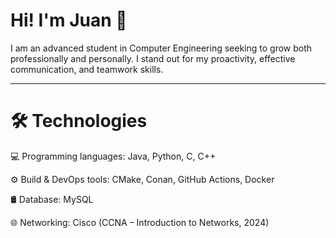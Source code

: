 # Hi! I'm Juan 👋

I am an advanced student in Computer Engineering seeking to grow both professionally and personally. I stand out for my proactivity, effective communication, and teamwork skills.

---

# 🛠️ Technologies
💻 Programming languages: Java, Python, C, C++

⚙️ Build & DevOps tools: CMake, Conan, GitHub Actions, Docker

🛢️ Database: MySQL

🌐 Networking: Cisco (CCNA – Introduction to Networks, 2024)


<!--
**JuanSassi/JuanSassi** is a ✨ _special_ ✨ repository because its `README.md` (this file) appears on your GitHub profile.

Here are some ideas to get you started:

- 🔭 I’m currently working on ...
- 🌱 I’m currently learning ...
- 👯 I’m looking to collaborate on ...
- 🤔 I’m looking for help with ...
- 💬 Ask me about ...
- 📫 How to reach me: ...
- 😄 Pronouns: ...
- ⚡ Fun fact: ...
-->

